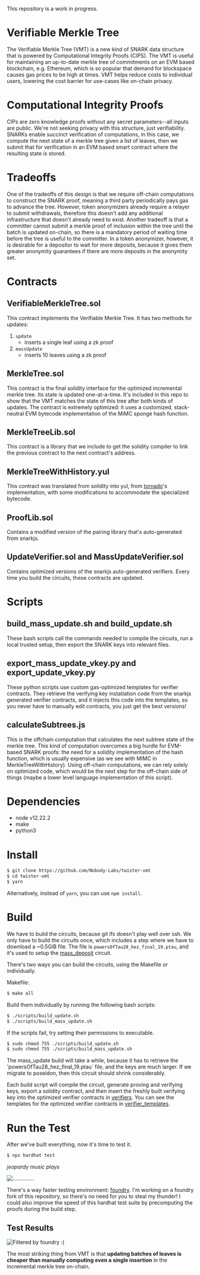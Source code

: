This repository is a work in progress.

# Verifiable Merkle Tree
The Verifiable Merkle Tree (VMT) is a new kind of SNARK data structure that is powered by Computational Integrity Proofs (CIPS). The VMT is useful for maintaining an up-to-date merkle tree of commitments on an EVM based blockchain, e.g. Ethereum, which is so popular that demand for blockspace causes gas prices to be high at times. VMT helps reduce costs to individual users, lowering the cost barrier for use-cases like on-chain privacy.

# Computational Integrity Proofs
CIPs are zero knowledge proofs without any secret parameters--all inputs are public. We're not seeking privacy with this structure, just verifiability. SNARKs enable succinct verification of computations, in this case, we compute the next state of a merkle tree given a list of leaves, then we submit that for verification in an EVM based smart contract where the resulting state is stored.

# Tradeoffs
One of the tradeoffs of this design is that we require off-chain computations to construct the SNARK proof, meaning a third party periodically pays gas to advance the tree. However, token anonymizers already require a relayer to submit withdrawals, therefore this doesn't add any additional infrastructure that doesn't already need to exist. Another tradeoff is that a committer cannot submit a merkle proof of inclusion within the tree until the batch is updated on-chain, so there is a mandatory period of waiting time before the tree is useful to the committer. In a token anonymizer, however, it is desirable for a depositor to wait for more deposits, because it gives them greater anonymity guarantees if there are more deposits in the anonymity set.

# Contracts

## VerifiableMerkleTree.sol
This contract implements the Verifiable Merkle Tree. It has two methods for updates:
 1. `update`
    - inserts a single leaf using a zk proof
 2. `massUpdate`
    - inserts 10 leaves using a zk proof

## MerkleTree.sol
This contract is the final solidity interface for the optimized incremental merkle tree. Its state is updated one-at-a-time. It's included in this repo to show that the VMT matches the state of this tree after both kinds of updates. The contract is extremely optimized: it uses a customized, stack-neutral EVM bytecode implementation of the MiMC sponge hash function.

## MerkleTreeLib.sol
This contract is a library that we include to get the solidity compiler to link the previous contract to the next contract's address.

## MerkleTreeWithHistory.yul
This contract was translated from solidity into yul, from [tornado](https://github.com/tornadocash/tornado-core/blob/master/contracts/MerkleTreeWithHistory.sol)'s implementation, with some modifications to accommodate the specialized bytecode.

## ProofLib.sol
Contains a modified version of the pairing library that's auto-generated from snarkjs.

## UpdateVerifier.sol and MassUpdateVerifier.sol
Contains optimized versions of the snarkjs auto-generated verifiers. Every time you build the circuits, these contracts are updated.

# Scripts

## build_mass_update.sh and build_update.sh
These bash scripts call the commands needed to compile the circuits, run a local trusted setup, then export the SNARK keys into relevant files.

## export_mass_update_vkey.py and export_update_vkey.py
These python scripts use custom gas-optimized templates for verifier contracts. They retrieve the verifying key instatiation code from the snarkjs generated verifier contracts, and it injects this code into the templates, so you never have to manually edit contracts, you just get the best versions!

## calculateSubtrees.js
This is the offchain computation that calculates the next subtree state of the merkle tree. This kind of computation overcomes a big hurdle for EVM-based SNARK proofs: the need for a solidity implementation of the hash function, which is usually expensive (as we see with MiMC in MerkleTreeWithHistory). Using off-chain computations, we can rely solely on optimized code, which would be the next step for the off-chain side of things (maybe a lower level language implementation of this script).

# Dependencies
 - node v12.22.2
 - make
 - python3

# Install
```sh
$ git clone https://github.com/Nobody-Labs/twister-vmt
$ cd twister-vmt
$ yarn
```
Alternatively, instead of `yarn`, you can use `npm install`.

# Build
We have to build the circuits, because git lfs doesn't play well over ssh. We only have to build the circuits once, which includes a step where we have to download a ~0.5GiB file. The file is `powersOfTau28_hez_final_19.ptau`, and it's used to setup the [mass_deposit](./circuits/mass_update.circom) circuit.

There's two ways you can build the circuits, using the Makefile or individually.

Makefile:
```sh
$ make all
```

Build them individually by running the following bash scripts:
```sh
$ ./scripts/build_update.sh
$ ./scripts/build_mass_update.sh
```

If the scripts fail, try setting their permissions to executable.
```sh
$ sudo chmod 755 ./scripts/build_update.sh
$ sudo chmod 755 ./scripts/build_mass_update.sh
```
The mass_update build will take a while, because it has to retrieve the 'powersOfTau28_hez_final_19.ptau` file, and the keys are much larger. If we migrate to poseidon, then this circuit should shrink considerably.

Each build script will compile the circuit, generate proving and verifying keys, export a solidity contract, and then insert the freshly built verifying key into the optimized verifier contracts in [verifiers](./contracts/verifiers/). You can see the templates for the optimized verifier contracts in [verifier_templates](./circuits/verifier_templates/).

# Run the Test
After we've built everything, now it's time to test it.
```sh
$ npx hardhat test
```
*jeopardy music plays*

![..............](./img/hhtest.jpg)

There's a way faster testing environment: [foundry](https://getfoundry.sh/). I'm working on a foundry fork of this repository, so there's no need for you to steal my thunder! I could also improve the speed of this hardhat test suite by precomputing the proofs during the build step.

## Test Results
![Filtered by foundry :(](./img/test_results.png)

The most striking thing from VMT is that **updating batches of leaves is cheaper than manually computing even a single insertion** in the incremental merkle tree on-chain.
